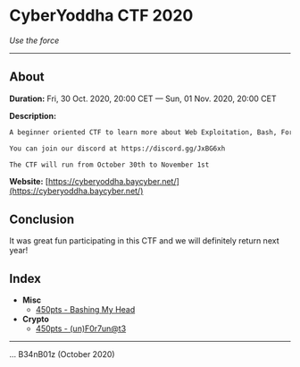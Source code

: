# CyberYoddha CTF 2020

_Use the force_

---

## About

**Duration:** Fri, 30 Oct. 2020, 20:00 CET — Sun, 01 Nov. 2020, 20:00 CET

**Description:**
```txt
A beginner oriented CTF to learn more about Web Exploitation, Bash, Forensics, Reverse Engineering, Binary Exploitation, Trivia, and Misc!

You can join our discord at https://discord.gg/JxBG6xh

The CTF will run from October 30th to November 1st
```

**Website:** [https://cyberyoddha.baycyber.net/](https://cyberyoddha.baycyber.net/)

## Conclusion

It was great fun participating in this CTF and we will definitely return next year!

## Index

* **Misc**
  * [450pts - Bashing My Head](Bashing%20My%20Head/README.md)
* **Crypto**
  * [450pts - (un)F0r7un@t3]()

---

... B34nB01z (October 2020)
